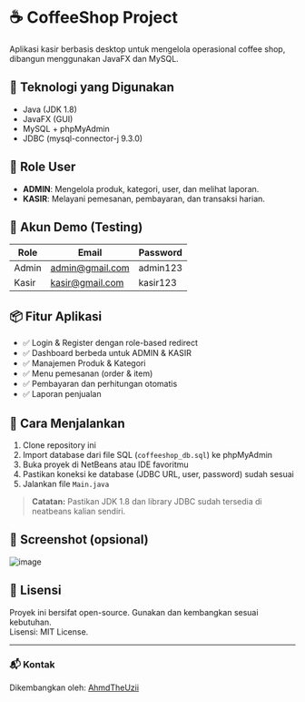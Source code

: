 # ☕ CoffeeShop Project

Aplikasi kasir berbasis desktop untuk mengelola operasional coffee shop, dibangun menggunakan JavaFX dan MySQL.

## 🧩 Teknologi yang Digunakan

- Java (JDK 1.8)
- JavaFX (GUI)
- MySQL + phpMyAdmin
- JDBC (mysql-connector-j 9.3.0)

## 👥 Role User

- **ADMIN**: Mengelola produk, kategori, user, dan melihat laporan.
- **KASIR**: Melayani pemesanan, pembayaran, dan transaksi harian.

## 🔐 Akun Demo (Testing)

| Role   | Email             | Password   |
|--------|-------------------|------------|
| Admin  | admin@gmail.com   | admin123   |
| Kasir  | kasir@gmail.com   | kasir123   |

## 📦 Fitur Aplikasi

- ✅ Login & Register dengan role-based redirect
- ✅ Dashboard berbeda untuk ADMIN & KASIR
- ✅ Manajemen Produk & Kategori
- ✅ Menu pemesanan (order & item)
- ✅ Pembayaran dan perhitungan otomatis
- ✅ Laporan penjualan

## 🚀 Cara Menjalankan

1. Clone repository ini
2. Import database dari file SQL (`coffeeshop_db.sql`) ke phpMyAdmin
3. Buka proyek di NetBeans atau IDE favoritmu
4. Pastikan koneksi ke database (JDBC URL, user, password) sudah sesuai
5. Jalankan file `Main.java`

> **Catatan:** Pastikan JDK 1.8 dan library JDBC sudah tersedia di neatbeans kalian sendiri.

## 📸 Screenshot (opsional)
![image](https://github.com/user-attachments/assets/c7e81289-0ec2-4eeb-aab0-0c5fb89a7ada)


## 📄 Lisensi

Proyek ini bersifat open-source. Gunakan dan kembangkan sesuai kebutuhan.  
Lisensi: MIT License.

---

### 📬 Kontak

Dikembangkan oleh: [AhmdTheUzii](https://github.com/AhmdTheUzii)


